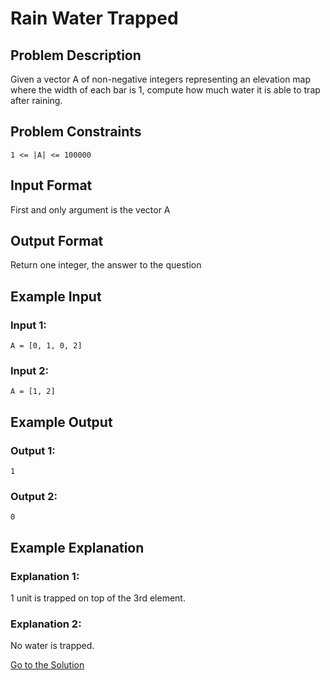 # Rain Water Trapped

## Problem Description

Given a vector A of non-negative integers representing an elevation map where the width of each bar is 1, compute how much water it is able to trap after raining.

## Problem Constraints

```
1 <= |A| <= 100000
```

## Input Format

First and only argument is the vector A

## Output Format

Return one integer, the answer to the question

## Example Input

### Input 1:

```
A = [0, 1, 0, 2]
```

### Input 2:

```
A = [1, 2]
```

## Example Output

### Output 1:

```
1
```

### Output 2:

```
0
```

## Example Explanation

### Explanation 1:

1 unit is trapped on top of the 3rd element.

### Explanation 2:

No water is trapped.

[Go to the Solution](../solutions/2_rain_water_trapped.py)
